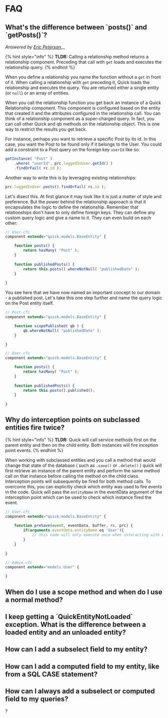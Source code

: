 
# FAQ

## What's the difference between \`posts\(\)\` and \`getPosts\(\)\`?

_Answered by_ [_Eric Peterson_](https://github.com/elpete)\_\_

{% hint style="info" %}
**TLDR:** Calling a relationship method returns a relationship component.  Preceding that call with `get` loads and executes the relationship query.
{% endhint %}

When you define a relationship you name the function without a `get` in front of it.  When calling a relationship with `get` preceding it, Quick loads the relationship and executes the query.  You are returned either a single entity \(or `null`\) or an array of entities.

When you call the relationship function you get back an instance of a Quick Relationship component.  This component is configured based on the entity that created it and the attributes configured in the relationship call.  You can think of a relationship component as a super-charged query.  In fact, you can call other Quick and qb methods on the relationship object.  This is one way to restrict the results you get back.

For instance, perhaps you want to retrieve a specific Post by its id.  In this case, you want the Post to be found only if it belongs to the User.  You could add a constraint to a Post query on the foreign key `userId` like so:

```javascript
getInstance( "Post" )
    .where( "userId", prc.loggedInUser.getId() )
    .findOrFail( rc.id );
```

Another way to write this is by leveraging existing relationships:

```javascript
prc.loggedInUser.posts().findOrFail( rc.id );
```

Let's disect this.  At first glance it may look like it is just a matter of style and preference. But the power behind the relationship approach is that it encapsulates the logic to define the relationship.  Remember that relationships don't have to only define foreign keys.  They can define any custom query logic and give a name to it.  They can even build on each other:

```javascript
// User.cfc
component extends="quick.models.BaseEntity" {

    function posts() {
        return hasMany( "Post" );
    }
    
    function publishedPosts() {
        return this.posts().whereNotNull( "publishedDate" );
    }
    
}
```

You see here that we have now named an important concept to our domain - a published post.  Let's take this one step further and name the query logic on the Post entity itself.

```javascript
// Post.cfc
component extends="quick.models.BaseEntity" {

    function scopePublished( qb ) {
        qb.whereNotNull( "publishedDate" );   
    }

}
```

```javascript
// User.cfc
component extends="quick.models.BaseEntity" {

    function posts() {
        return hasMany( "Post" );
    }
    
    function publishedPosts() {
        return this.posts().published();
    }
    
}
```
## Why do interception points on subclassed entities fire twice?

{% hint style="info" %}
**TLDR:** Quick will call service methods first on the parent entity and then on the child entity. Both instances will fire inception point events.
{% endhint %}

When working with subclassed entities and you call a method that would change that state of the database ( such as `.save()` or `.delete()` ) quick will first retrieve an instance of the parent entity and perform the same method call on that instance before calling the method on the child class. Interception points will subsequently be fired for both method calls. To overcome this, you can explicitly check which entity was used to fire events in the code. Quick will pass the `entityName` in the eventData argument of the interception point which can be used to check which instance fired the event. 

```javascript
// User.cfc
component extends="quick.models.BaseEntity" {
    
    function preSave(event, eventData, buffer, rc, prc) {
        if(arguments.eventData.entityName eq 'User'){
            // this code will only execute once when interacting with Admin.cfc
        }
    }
    
}

// Admin.cfc
component extends="models.User" {

}
```

## When do I use a scope method and when do I use a normal method?

## I keep getting a \`QuickEntityNotLoaded\` exception.  What is the difference between a loaded entity and an unloaded entity?

## How can I add a subselect field to my entity?

## How can I add a computed field to my entity, like from a SQL CASE statement?

## How can I always add a subselect or computed field to my queries?
?

